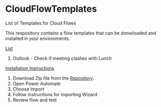 # CloudFlowTemplates
List of Templates for Cloud Flows

This respository contains a flow templates that can be donwloaded and installed in your environments.

<ins>List</ins>
1. Outlook - Check if meeting clashes with Lunch


<ins>Installation Instructions</ins>
1. Download Zip file from the [Repository](https://github.com/MattCollins-Jones/CloudFlowTemplates/releases/tag/Outlook).
2. Open Power Automate
3. Choose Import
4. Follow instructions for importing Wizard
5. Review flow and test

